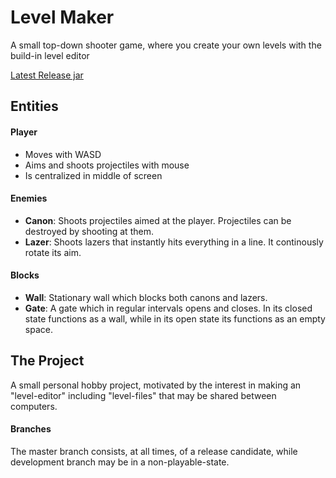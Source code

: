 # Level Maker
A small top-down shooter game, where you create your own levels with the build-in level editor

[Latest Release jar](/owner/name/releases/latest/download/levelMaker.zip)

## Entities
#### Player
- Moves with WASD
- Aims and shoots projectiles with mouse
- Is centralized in middle of screen

#### Enemies
- **Canon**: Shoots projectiles aimed at the player. Projectiles can be destroyed by shooting at them.
- **Lazer**: Shoots lazers that instantly hits everything in a line. It continously rotate its aim.

#### Blocks
- **Wall**: Stationary wall which blocks both canons and lazers.
- **Gate**: A gate which in regular intervals opens and closes. In its closed state functions as a wall, while in its open state its functions as an empty space.


## The Project
A small personal hobby project, motivated by the interest in making an "level-editor" including "level-files" that may be shared between computers.

#### Branches
The master branch consists, at all times, of a release candidate, while development branch may be in a non-playable-state.
